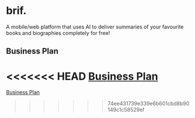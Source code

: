 # brif.

A mobile/web platform that uses AI to deliver summaries of your favourite books and biographies completely for free!

## Business Plan
<<<<<<< HEAD
[Business Plan](./BusinessPlan.md)
=======
[Business Plan](./BusinessPlan.md)
>>>>>>> 74ee431739e339e6b601cbd8b90149c1c58529ef
